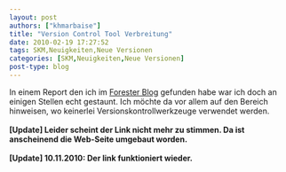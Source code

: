 ```yaml
---
layout: post
authors: ["khmarbaise"]
title: "Version Control Tool Verbreitung"
date: 2010-02-19 17:27:52
tags: SKM,Neuigkeiten,Neue Versionen
categories: [SKM,Neuigkeiten,Neue Versionen]
post-type: blog
---
```

In einem Report den ich im <a href="http://blogs.forrester.com/appdev/2010/01/forrester-databyte-developer-scm-tool-adoption-and-use.html">Forester Blog</a> gefunden habe war ich doch an einigen Stellen echt gestaunt. Ich möchte da vor allem auf den Bereich hinweisen, wo keinerlei Versionskontrollwerkzeuge verwendet werden.
<br/>
<br/><b>[Update] Leider scheint der Link nicht mehr zu stimmen. Da ist anscheinend die Web-Seite umgebaut worden.</b>
<br/>
<br/><b>[Update] 10.11.2010: Der link funktioniert wieder.</b>
